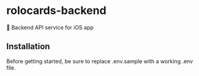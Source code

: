 # rolocards-backend
📇 Backend API service for iOS app

## Installation
Before getting started, be sure to replace .env.sample with a working .env file.

